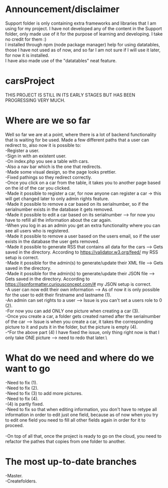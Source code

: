 # Announcement/disclaimer
Support folder is only containing extra frameworks and libraries that I am using for my project.
I have not developed any of the content in the Support folder, only made use of it for the purpose of learning and developing.
I take no credit for them :) \
I installed through npm (node package manager) help for using datatables, those I have not used as of now, and so far
I am not sure if I will use it later, for now it is installed.\
I have also made use of the "datatables" neat feature.
# carsProject
THIS PROJECT IS STILL IN ITS EARLY STAGES BUT HAS BEEN PROGRESSING VERY MUCH.

# Where are we so far
Well so far we are at a point, where there is a lot of backend functionality that is waiting for be used.
Made a few different paths that a user can redirect to, also now it is possible to:\
  -Register a user.\
  -Sign in with an existent user.\
  -On index.php you see a table with cars.\
  -Also a nav bar which is the one that redirects.\
  -Made some visual design, so the page looks prettier.\
  -Fixed pathings so they redirect correctly.\
  -Once you click on a car from the table, it takes you to another page based on the id of the car you clicked.\
  -Made it possible to register a car, for now anyone can register a car -> this will get changed later to only admin rights feature.\
  -Made it possible to remove a car based on its serialnumber, so if the serialnumber exists in the database it gets removed.\
  -Made it possible to edit a car based on its serialnumber --> for now you have to refill all the information about the car again.\
  -When you log in as an admin you get an extra functionality where you can see all users who is registered.\
  -Made it possible to remove a user based on the users email, so if the user exists in the database the user gets removed.\
  -Made it possible to generate RSS that contains all data for the cars --> Gets saved in the directory. According to https://validator.w3.org/feed/ my RSS setup is correct.\
  -Made it possible for the admin(s) to generate/update their XML file --> Gets saved in the directory.\
  -Made it possible for the admin(s) to generate/update their JSON file --> Gets saved in the directory. According to https://jsonformatter.curiousconcept.com/# my JSON setup is correct.\
  -A user can now edit their own information --> As of now it is only possible for the user to edit their firstname and lastname (1).\
  -An admin can set rights to a user --> Issue is you can't set a users role to 0 (2).\
  -For now you can add ONLY one picture when creating a car (3).\
  -Once you create a car, a folder gets created named after the serialnumber of the car --> Issue is when you create a car, it takes the corresponding picture to it and puts it in the folder, but the picture is empty (4).\
  -^For the above part (4) I have fixed the issue, only thing right now is that I only take ONE picture --> need to redo that later.\


# What do we need and where do we want to go
  -Need to fix (1).\
  -Need to fix (2).\
  -Need to fix (3) to add more pictures.\
  -Need to fix (4).\
  -(4) is partly fixed.\
  -Need to fix so that when editing information, you don't have to retype all information in order to edit just one field, because as of now when you try to edit one field you need to fill all other fields again in order for it to proceed.
  \
  \
  -On top of all that, once the project is ready to go on the cloud, you need to refactor the pathes that copies from one folder to another.

# The most up-to-date branches
  -Master.\
  -Createfolders.
